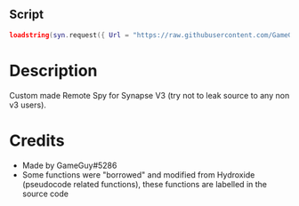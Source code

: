 ## Script
```lua
loadstring(syn.request({ Url = "https://raw.githubusercontent.com/GameGuyThrowaway/RemoteSpy/main/script.lua" }).Body)()
```

# Description
Custom made Remote Spy for Synapse V3 (try not to leak source to any non v3 users).

# Credits
* Made by GameGuy#5286
* Some functions were "borrowed" and modified from Hydroxide (pseudocode related functions), these functions are labelled in the source code
